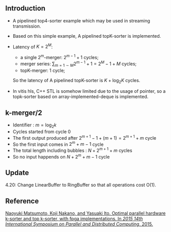 ## Introduction

* A pipelined top4-sorter example which may be used in streaming transmission.

* Based on this simple example, A pipelined topK-sorter is implemented.

* Latency of $K=2^{M}$:
  * a single $2^m$-merger: $2^{m-1}+1$ cycles;
  * merger series: $\sum_{m=1\sim M} 2^{m-1}+1=2^M-1+M$ cycles;
  * topK-merger: $1$ cycle;
  
  So the latency of A pipelined topK-sorter is $K+\log_2 K$ cycles.
  
* In vitis hls, C++ STL is somehow limited due to the usage of pointer, so a topk-sorter based on array-implemented-deque is implemented.

## k-merger/2

* Identifier : $m = \log_2 k$
* Cycles started from cycle 0
* The first output produced after $2^{m+1}-1+(m+1) = 2^{m+1}+m$ cycle
* So the first input comes in $2^m+m-1$ cycle
* The total length including bubbles : $N+2^{m+1}+m$ cycles
* So no input happends on $N+2^{m}+m-1$ cycle

## Update

4.20: Change LinearBuffer to RingBuffer so that all operations cost O(1).

## Reference

[Naoyuki Matsumoto, Koji Nakano, and Yasuaki Ito. Optimal parallel hardware k-sorter and top k-sorter, with fpga implementations. In *2015 14th International Symposium on Parallel and Distributed Computing*, 2015.](https://ieeexplore.ieee.org/document/7165140)

